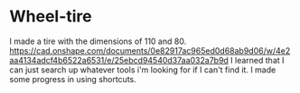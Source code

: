 # Wheel-tire
I made a tire with the dimensions of 110 and 80.
https://cad.onshape.com/documents/0e82917ac965ed0d68ab9d06/w/4e2aa4134adcf4b6522a6531/e/25ebcd94540d37aa032a7b9d
I learned that I can just search up whatever tools i'm looking for if I can't find it.
I made some progress in using shortcuts.
